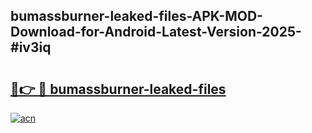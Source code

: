 ## bumassburner-leaked-files-APK-MOD-Download-for-Android-Latest-Version-2025-#iv3iq

# <h2><a href="https://bedroomkl.my?title=bumassburner-leaked-files&ref=20M">🔗👉 🔴 bumassburner-leaked-files</a></h2>

[![acn](https://github.com/user-attachments/assets/0f9c940e-d8b0-45ae-aac7-cd30a18b3e1c)](https://bedroomkl.my?title=bumassburner-leaked-files&ref=20M)


